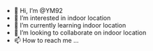 - 👋 Hi, I’m @YM92
- 👀 I’m interested in indoor location
- 🌱 I’m currently learning indoor location
- 💞️ I’m looking to collaborate on indoor location
- 📫 How to reach me ...

<!---
YM92/YM92 is a ✨ special ✨ repository because its `README.md` (this file) appears on your GitHub profile.
You can click the Preview link to take a look at your changes.
--->
